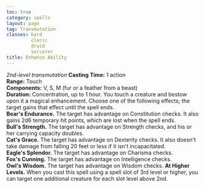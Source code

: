```yaml
---
toc: true
category: spells
layout: page
tag: Transmutation
classes: bard
         cleric
         druid
         sorcerer
title: Enhance Ability 
---
```

_2nd-level transmutation_ 
**Casting Time:** 1 action    
**Range:** Touch    
**Components:** V, S, M (fur or a feather from a beast)    
**Duration:** Concentration, up to 1 hour. 
You touch a creature and bestow upon it a magical enhancement. Choose one of the following effects; the target gains that effect until the spell ends.    
**Bear's Endurance.** The target has advantage on Constitution checks. It also gains 2d6 temporary hit points, which are lost when the spell ends.    
**Bull's Strength.** The target has advantage on Strength checks, and his or her carrying capacity doubles.    
**Cat's Grace.** The target has advantage on Dexterity checks. It also doesn't take damage from falling 20 feet or less if it isn't incapacitated.    
**Eagle's Splendor.** The target has advantage on Charisma checks.    
**Fox's Cunning.** The target has advantage on Intelligence checks.    
**Owl's Wisdom.** The target has advantage on Wisdom checks. 
**At Higher Levels.** When you cast this spell using a spell slot of 3rd level or higher, you can target one additional creature for each slot level above 2nd. 